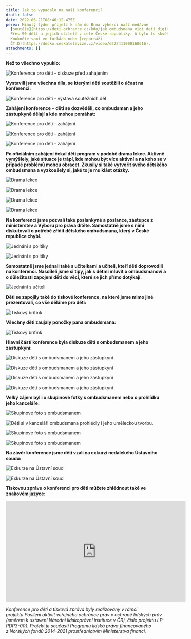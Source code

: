 ```yaml
---
title: Jak to vypadalo na naší konferenci?
draft: false
date: 2022-06-21T08:46:12.475Z
perex: Minulý týden přijeli k nám do Brna výherci naší nedávné
  [soutěže](https://deti.ochrance.cz/kdo/jak_ombudsmana_vidi_deti_digitalni_galerie_souteze_jak_pomaha_ombudsman_detem/).
  Přes 90 dětí a jejich učitelé z celé České republiky. A bylo to skvělé!
  Koukněte sami ve fotkách nebo [reportáži
  ČT:D](https://decko.ceskatelevize.cz/video/e222411000160616).
attachments: []
---
```

**Než to všechno vypuklo:**

![Konference pro děti - diskuze před zahájením](dsc_0178.jpg "Děti i dospělí diskutují v předsálí před zahájením konference")

**Vystavili jsme všechna díla, se kterými děti soutěžili o účast na konferenci:**

![Konference pro děti - výstava soutěžních děl](dsc_0186.jpg "Dívka si prohlíží obrázky vystavené v předsálí konferenčního sálu")

**Zahájení konference** – **děti se dozvěděli, co ombudsman a jeho zástupkyně dělají a kde mohou pomáhat:**

![Konference pro děti - zahájení](dsc_0289.jpg)

![Konference pro děti - zahájení](dsc_0296.jpg "Zahájení konference - děti sedí v sále a sledují video")

![Konference pro děti - zahájení](dsc_0310.jpg "Moderátorka představuje dětem lektory, kteří je následně prováděli")

**Po oficiálním zahájení čekal děti program v podobě drama lekce. Aktivně vymýšlely, jaké situace je trápí, kde mohou být více aktivní a na koho se v případě problémů mohou obracet. Zkusily si také vytvořit svého dětského ombudsmana a vyzkoušely si, jaké to je mu klást otázky.** 

![Drama lekce](dsc_0338.jpg "Děti tvoří velký kruh a uprostřed stojí lektorka s dvěma chlapci.")

![Drama lekce](dsc_0356.jpg "Děti tvoří velký kruh a poslouchají zadání lektorů.")

![Drama lekce](dsc_0362.jpg "Děti se rozdělují do menších skupin.")

![Drama lekce](dsc_0363.jpg "Děti ve skupině poslouchají lektora a natáčí je při tom kameraman.")

**Na konferenci jsme pozvali také poslankyně a poslance, zástupce z ministerstev a Výboru pro práva dítěte. Samostatně jsme s nimi diskutovali o potřebě zřídit dětského ombudsmana, který v České republice chybí.**

![Jednání s politiky](dsc_0327.jpg "U stolu sedí ombudsman, jeho zástupkyně, právníci Kanceláře veřejného ochránce práv, poslankyně, zástupci ministerstev a Výboru pro práva dítěte.")

![Jednání s politiky](dsc_0328.jpg "U stolu sedí ombudsman, jeho zástupkyně, právníci Kanceláře veřejného ochránce práv, poslankyně, zástupci ministerstev a Výboru pro práva dítěte.")

**Samostatně jsme jednali také s učitelkami a učiteli, kteří děti doprovodili na konferenci. Nasdíleli jsme si tipy, jak s dětmi mluvit o ombudsmanovi a o důležitosti zapojení dětí do věcí, které se jich přímo dotýkají.** 

![Jednání s učiteli](dsc_0378.jpg "U stolu sedí učitelky a učitelé s právničkami Kanceláře veřejného ochránce práv.")

**Děti se zapojily také do tiskové konference, na které jsme mimo jiné prezentovali, co vše děláme pro děti:**

![Tiskový brífink](dsc_0403.jpg "Tisková mluvčí Kanceláře veřejného ochránce práv pokládá otázku slečně. Pozoruje je ombudsman, jeho zástupkyně a novináři. ")

**Všechny děti zaujaly ponožky pana ombudsmana:**

![Tiskový brífink](dsc_0415.jpg "Ponožky pana ombudsmana Křečka. ")

**Hlavní částí konference byla diskuze dětí s ombudsmanem a jeho zástupkyní:**

![Diskuze dětí s ombudsmanem a jeho zástupkyní](dsc_0537.jpg "Děti sedí v sále a diskutují s ombudsmanem a jeho zástupkyní.")

![Diskuze dětí s ombudsmanem a jeho zástupkyní](dsc_0555.jpg "Děti pokládají otázky ombudsmanovi.")

![Diskuze dětí s ombudsmanem a jeho zástupkyní](dsc_0564.jpg "Děti pokládají otázky ombudsmanovi.")

![Diskuze dětí s ombudsmanem a jeho zástupkyní](dsc_0573.jpg "Děti pokládají otázky ombudsmanovi.")

**Velký zájem byl i o skupinové fotky s ombudsmanem nebo o prohlídku jeho kanceláře:** 

![Skupinové foto s ombudsmanem ](dsc_0503.jpg "Skupina dětí s ombudsmanem ")

![Děti si v kanceláři ombudsmana prohlédly i jeho uměleckou tvorbu. ](dsc_0504.jpg "Skupina dětí s ombudsmanem prohlíží obraz na zdi v kanceláři ombudsmana")

![Skupinové foto s ombudsmanem ](dsc_0508.jpg "Skupina dětí s ombudsmanem ")

![Skupinové foto s ombudsmanem ](dsc_0512.jpg "Skupina dětí s ombudsmanem ")

**Na závěr konference jsme děti vzali na exkurzi nedalekého Ústavního soudu:**

![Exkurze na Ústavní soud](dsc_0641.jpg "V plenární zasedací místnosti Ústavního soudu děti diskutují s představitelem Ústavního soudu.")

![Exkurze na Ústavní soud](dsc_0671.jpg "Děti se fotí u řečnického pultu Ústavního soudu.")

**Tiskovou zprávu o konferenci pro děti můžete zhlédnout také ve znakovém jazyce:**

<iframe width="560" height="315" src="https://www.youtube.com/embed/7joyhC2pDgQ" title="YouTube video player" frameborder="0" allow="accelerometer; autoplay; clipboard-write; encrypted-media; gyroscope; picture-in-picture" allowfullscreen></iframe>

*Konference pro děti a tisková zpráva byly realizovány v rámci projektu Posílení aktivit veřejného ochránce práv v ochraně lidských práv (směrem k ustavení Národní lidskoprávní instituce v ČR), číslo projektu LP-PDP3-001. Projekt je součástí Programu lidská práva financovaného z Norských fondů 2014-2021 prostřednictvím Ministerstva financí.*